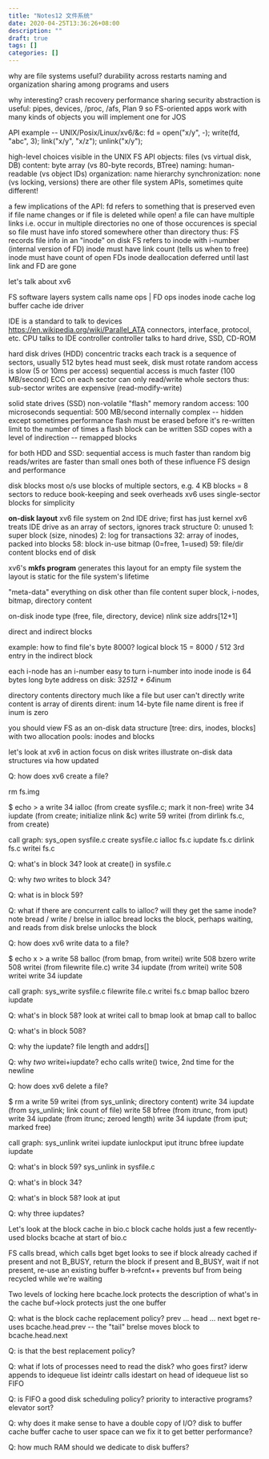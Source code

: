 ```yaml
---
title: "Notes12 文件系统"
date: 2020-04-25T13:36:26+08:00
description: ""
draft: true
tags: []
categories: []
---
```


why are file systems useful?
  durability across restarts
  naming and organization
  sharing among programs and users

why interesting?
  crash recovery
  performance
  sharing
  security
  abstraction is useful: pipes, devices, /proc, /afs, Plan 9
    so FS-oriented apps work with many kinds of objects
  you will implement one for JOS

API example -- UNIX/Posix/Linux/xv6/&c:
  fd = open("x/y", -);
  write(fd, "abc", 3);
  link("x/y", "x/z");
  unlink("x/y");

high-level choices visible in the UNIX FS API
  objects: files (vs virtual disk, DB)
  content: byte array (vs 80-byte records, BTree)
  naming: human-readable (vs object IDs)
  organization: name hierarchy
  synchronization: none (vs locking, versions)
  there are other file system APIs, sometimes quite different!

a few implications of the API:
  fd refers to something
    that is preserved even if file name changes
    or if file is deleted while open!
  a file can have multiple links
    i.e. occur in multiple directories
    no one of those occurences is special
    so file must have info stored somewhere other than directory
  thus:
    FS records file info in an "inode" on disk
    FS refers to inode with i-number (internal version of FD)
    inode must have link count (tells us when to free)
    inode must have count of open FDs
    inode deallocation deferred until last link and FD are gone

let's talk about xv6

FS software layers
  system calls
  name ops | FD ops
  inodes
  inode cache
  log
  buffer cache
  ide driver

IDE is a standard to talk to devices
  https://en.wikipedia.org/wiki/Parallel_ATA
  connectors, interface, protocol, etc.
  CPU talks to IDE controller
  controller talks to hard drive, SSD, CD-ROM

hard disk drives (HDD)
  concentric tracks
  each track is a sequence of sectors, usually 512 bytes
  head must seek, disk must rotate
    random access is slow (5 or 10ms per access)
    sequential access is much faster (100 MB/second)
  ECC on each sector
  can only read/write whole sectors
  thus: sub-sector writes are expensive (read-modify-write)

solid state drives (SSD)
  non-volatile "flash" memory
  random access: 100 microseconds
  sequential: 500 MB/second
  internally complex -- hidden except sometimes performance
    flash must be erased before it's re-written
    limit to the number of times a flash block can be written
    SSD copes with a level of indirection -- remapped blocks

for both HDD and SSD:
  sequential access is much faster than random
  big reads/writes are faster than small ones
  both of these influence FS design and performance

disk blocks
  most o/s use blocks of multiple sectors, e.g. 4 KB blocks = 8 sectors
  to reduce book-keeping and seek overheads
  xv6 uses single-sector blocks for simplicity

**on-disk layout**
  xv6 file system on 2nd IDE drive; first has just kernel
  xv6 treats IDE drive as an array of sectors, ignores track structure
  0: unused
  1: super block (size, ninodes)
  2: log for transactions
  32: array of inodes, packed into blocks
  58: block in-use bitmap (0=free, 1=used)
  59: file/dir content blocks
  end of disk

xv6's **mkfs program** generates this layout for an empty file system
  the layout is static for the file system's lifetime

"meta-data"
  everything on disk other than file content
  super block, i-nodes, bitmap, directory content

on-disk inode
  type (free, file, directory, device)
  nlink
  size
  addrs[12+1]

direct and indirect blocks

example:
  how to find file's byte 8000?
  logical block 15 = 8000 / 512
  3rd entry in the indirect block

each i-node has an i-number
  easy to turn i-number into inode
  inode is 64 bytes long
  byte address on disk: 32*512 + 64*inum

directory contents
  directory much like a file
    but user can't directly write
  content is array of dirents
  dirent:
    inum
    14-byte file name
  dirent is free if inum is zero

you should view FS as an on-disk data structure
  [tree: dirs, inodes, blocks]
  with two allocation pools: inodes and blocks

let's look at xv6 in action
  focus on disk writes
  illustrate on-disk data structures via how updated

Q: how does xv6 create a file?

rm fs.img

$ echo > a
write 34 ialloc (from create sysfile.c; mark it non-free)
write 34 iupdate (from create; initialize nlink &c)
write 59 writei (from dirlink fs.c, from create)

call graph:
  sys_open      sysfile.c
    create      sysfile.c
      ialloc    fs.c
      iupdate   fs.c
      dirlink   fs.c
        writei  fs.c

Q: what's in block 34?
   look at create() in sysfile.c

Q: why *two* writes to block 34?

Q: what is in block 59?

Q: what if there are concurrent calls to ialloc?
   will they get the same inode?
   note bread / write / brelse in ialloc
   bread locks the block, perhaps waiting, and reads from disk
   brelse unlocks the block

Q: how does xv6 write data to a file?

$ echo x > a
write 58 balloc  (from bmap, from writei)
write 508 bzero
write 508 writei (from filewrite file.c)
write 34 iupdate  (from writei)
write 508 writei
write 34 iupdate

call graph:
  sys_write       sysfile.c
    filewrite     file.c
      writei      fs.c
        bmap
          balloc
            bzero
        iupdate

Q: what's in block 58?
   look at writei call to bmap
   look at bmap call to balloc

Q: what's in block 508?

Q: why the iupdate?
   file length and addrs[]

Q: why *two* writei+iupdate?
   echo calls write() twice, 2nd time for the newline

Q: how does xv6 delete a file?

$ rm a
write 59 writei (from sys_unlink; directory content)
write 34 iupdate (from sys_unlink; link count of file)
write 58 bfree  (from itrunc, from iput)
write 34 iupdate (from itrunc; zeroed length)
write 34 iupdate (from iput; marked free)

call graph:
  sys_unlink
    writei
    iupdate
    iunlockput
      iput
        itrunc
          bfree
          iupdate
        iupdate

Q: what's in block 59?
   sys_unlink in sysfile.c

Q: what's in block 34?

Q: what's in block 58?
   look at iput

Q: why three iupdates?

Let's look at the block cache in bio.c
   block cache holds just a few recently-used blocks
   bcache at start of bio.c

FS calls bread, which calls bget
   bget looks to see if block already cached
   if present and not B_BUSY, return the block
   if present and B_BUSY, wait
   if not present, re-use an existing buffer
   b->refcnt++ prevents buf from being recycled while we're waiting

Two levels of locking here
  bcache.lock protects the description of what's in the cache
  buf->lock protects just the one buffer

Q: what is the block cache replacement policy?
   prev ... head ... next
   bget re-uses bcache.head.prev -- the "tail"
   brelse moves block to bcache.head.next

Q: is that the best replacement policy?

Q: what if lots of processes need to read the disk? who goes first?
   iderw appends to idequeue list
   ideintr calls idestart on head of idequeue list
   so FIFO

Q: is FIFO a good disk scheduling policy?
   priority to interactive programs?
   elevator sort?

Q: why does it make sense to have a double copy of I/O?
   disk to buffer cache
   buffer cache to user space
   can we fix it to get better performance?

Q: how much RAM should we dedicate to disk buffers?